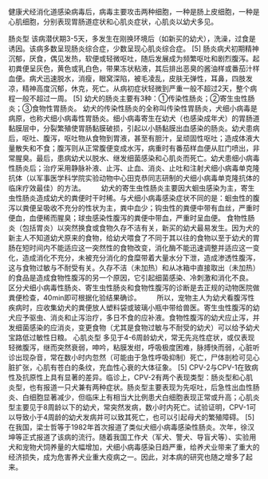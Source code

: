 <p>健康犬经消化道感染病毒后，病毒主要攻击两种细胞，一种是肠上皮细胞，一种是心肌细胞，分别表现胃肠道症状和心肌炎症状，心肌炎以幼犬多见。
<P>肠炎型
该病潜伏期3-5天，多发生在刚换环境后（如新买的幼犬），洗澡，过食是诱因。该病多数呈现肠炎综合症，少数呈现心肌炎综合症。 [5] 
肠炎病犬初期精神沉郁，厌食，偶见发热，软便或轻微呕吐，随后发展成为频繁呕吐和剧烈腹泻。起初粪便呈灰色，黄色或乳白色，带果冻状粘液，其后排出恶臭的酱油样或番茄汁样血便。病犬迅速脱水，消瘦，眼窝深陷，被毛凌乱，皮肤无弹性，耳鼻，四肢发凉，精神高度沉郁，休克，死亡。从病初症状轻微到严重一般不超过2天，整个病程一般不超过一周。 [5] 
幼犬的肠炎主要有3种：①传染性肠炎；②寄生虫性肠炎；③食物性胃肠炎。
幼犬的传染性肠炎的全称叫传染性胃肠炎，犬细小病毒是病原，也称犬细小病毒性胃肠炎。细小病毒寄生在幼犬（也感染成年犬）的胃肠道黏膜层中，分裂繁殖使胃肠黏膜破损，引起以小肠黏膜出血感染的肠炎。幼犬患病后，呕吐、腹泻，呕吐物从食物到胃液，甚至有胆汁，呈顽固性呕吐；造成体液大量散失和不食；腹泻则从正常腹便变成水泻，病重时有番茄样血便从肛门喷出，非常腥臭。最后，患病幼犬以脱水、继发细菌感染和心肌炎而死亡。幼犬患细小病毒性肠炎后；治疗采用静脉补液、止泻、止血、消炎、止吐和注射犬细小病毒单克隆抗体（以军事医学科学院实验动物中心田克恭同志研制的犬细小病毒单克隆抗体的临床疗效最佳）的方法。
　　幼犬的寄生虫性肠炎主要因大蛔虫感染为主，寄生虫性肠炎造成幼犬的粪便时干时稀。与犬细小病毒感染症状不同的是：蛔虫性的腹泻以粪便呈吸收不充分的性状为主，粪中血少；钩虫性的粪便中带有血丝，严重时便血，血便稀而腥臭；球虫感染性腹泻的粪便中带血，严重时呈血便。
食物性肠炎（包括胃炎）以突然换食或食物久存不洁有关，新买的幼犬最易发生。因为犬的新主人不知道幼犬原来的食物，给幼犬喂食了不同于其以往的食物以至于幼犬的胃肠在短时间内不能适应这一突然性的食物改变，消化酶不能迅速调整并适应这一变化，造成消化不充分，未被充分消化的食糜带着大量水分下泄，造成渗透性腹泻，这与食物过敏与不耐受有关。久存不洁（未加热）和从冰箱中直接取出（未加热）的食品是造成食物性腹泻的另一个原因，它引起细菌感染、冷刺激和消化不良。
区分犬细小病毒性肠炎、寄生虫性肠炎和食物性腹泻的诊断是去正规的动物医院做粪便检查，40min即可根据化验结果确诊。
　　所以，宠物主人为幼犬看腹泻性疾病时，应收集幼犬的粪便放人塑料袋或玻璃小瓶中带给兽医。寄生虫性腹泻的幼犬应予驱虫、消炎和止泻治疗，多日不食的应补液。食物性腹泻的幼犬应止泻，并发细菌感染的应消炎，变更食物（尤其是食物过敏与不耐受的幼犬）可以给予幼犬宝路低过敏性日粮。
心肌炎型
多见于4-6周龄幼犬，常无先兆性症状，或仅表现轻微腹泻，继而突然衰弱，呻吟，粘膜发绀，呼吸极度困难，脉搏快而弱，心脏听诊出现杂音，常在数小时内忽然（可能由于急性呼吸抑制）死亡，尸体剖检可见心脏扩张，心肌有苍白的条纹，充血性心衰的大体征象。 [5] 
CPV-2与CPV-1在致病性及抗原性上具有显著的差异。临诊上，CPV-2有两个表现类型：肠炎型和心肌炎型，也有报道一只犬兼有两种症状。肠炎型主要表现为先呕吐，后急性出血性肠炎、白细胞显著减少，但临床上有相当大比例患犬白细胞表现正常或升高；心肌炎型主要见于8周龄以下的幼犬，常突然发病，数小时内死亡。试验证明，CPV-1可以导致小于4周龄的幼犬发病并可以致其死亡，也可以引起母犬的繁殖障碍。 [5] 
在我国，梁士哲等于1982年首次报道了类似犬细小病毒感染性肠炎。次年，徐汉坤等正式报道了该病的流行。随着我国工作犬（军犬、警犬、导盲犬等）、实验用犬和宠物犬饲养量的大幅增加，犬细小病毒感染日趋严重，给养犬业带来了重大的经济损失，成为危害养犬业重大疫病之一。因此，对本病的研究也随之增多了起来。
